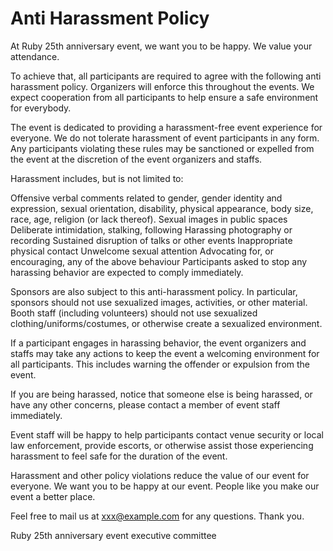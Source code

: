# Anti Harassment Policy

At Ruby 25th anniversary event, we want you to be happy. We value your attendance.

To achieve that, all participants are required to agree with the following anti harassment policy. Organizers will enforce this throughout the events. We expect cooperation from all participants to help ensure a safe environment for everybody.

The event is dedicated to providing a harassment-free event experience for everyone. We do not tolerate harassment of event participants in any form. Any participants violating these rules may be sanctioned or expelled from the event at the discretion of the event organizers and staffs.

Harassment includes, but is not limited to:

Offensive verbal comments related to gender, gender identity and expression, sexual orientation, disability, physical appearance, body size, race, age, religion (or lack thereof).
Sexual images in public spaces
Deliberate intimidation, stalking, following
Harassing photography or recording
Sustained disruption of talks or other events
Inappropriate physical contact
Unwelcome sexual attention
Advocating for, or encouraging, any of the above behaviour
Participants asked to stop any harassing behavior are expected to comply immediately.

Sponsors are also subject to this anti-harassment policy. In particular, sponsors should not use sexualized images, activities, or other material. Booth staff (including volunteers) should not use sexualized clothing/uniforms/costumes, or otherwise create a sexualized environment.

If a participant engages in harassing behavior, the event organizers and staffs may take any actions to keep the event a welcoming environment for all participants. This includes warning the offender or expulsion from the event.

If you are being harassed, notice that someone else is being harassed, or have any other concerns, please contact a member of event staff immediately.

Event staff will be happy to help participants contact venue security or local law enforcement, provide escorts, or otherwise assist those experiencing harassment to feel safe for the duration of the event.

Harassment and other policy violations reduce the value of our event for everyone. We want you to be happy at our event. People like you make our event a better place.

Feel free to mail us at xxx@example.com for any questions. Thank you.

Ruby 25th anniversary event executive committee

